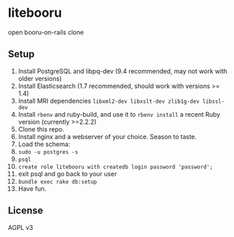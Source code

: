 # litebooru
open booru-on-rails clone

## Setup
1. Install PostgreSQL and libpq-dev (9.4 recommended, may not work with older versions)
2. Install Elasticsearch (1.7 recommended, should work with versions >= 1.4)
3. Install MRI dependencies `libxml2-dev libxslt-dev zlib1g-dev libssl-dev`
4. Install `rbenv` and ruby-build, and use it to `rbenv install` a recent Ruby version (currently >=2.2.2)
5. Clone this repo.
6. Install nginx and a webserver of your choice. Season to taste.
7. Load the schema:
  1. `sudo -u postgres -s`
  2. `psql`
  3. `create role litebooru with createdb login password 'password';`
  4. exit psql and go back to your user
  5. `bundle exec rake db:setup`
8. Have fun.

## License
AGPL v3
